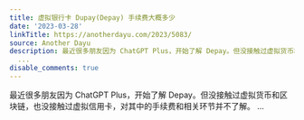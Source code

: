 ```yaml
---
title: 虚拟银行卡 Dupay(Depay) 手续费大概多少
date: '2023-03-28'
linkTitle: https://anotherdayu.com/2023/5083/
source: Another Dayu
description: 最近很多朋友因为 ChatGPT Plus，开始了解 Depay。但没接触过虚拟货币和区块链，也没接触过虚拟信用卡，对其中的手续费和相关环节并不了解。
  ...
disable_comments: true
---
```

最近很多朋友因为 ChatGPT Plus，开始了解 Depay。但没接触过虚拟货币和区块链，也没接触过虚拟信用卡，对其中的手续费和相关环节并不了解。 ...